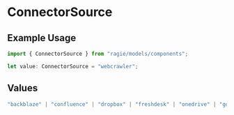 # ConnectorSource

## Example Usage

```typescript
import { ConnectorSource } from "ragie/models/components";

let value: ConnectorSource = "webcrawler";
```

## Values

```typescript
"backblaze" | "confluence" | "dropbox" | "freshdesk" | "onedrive" | "google_drive" | "gmail" | "intercom" | "notion" | "salesforce" | "sharepoint" | "jira" | "slack" | "s3" | "gcs" | "hubspot" | "webcrawler" | "zendesk"
```